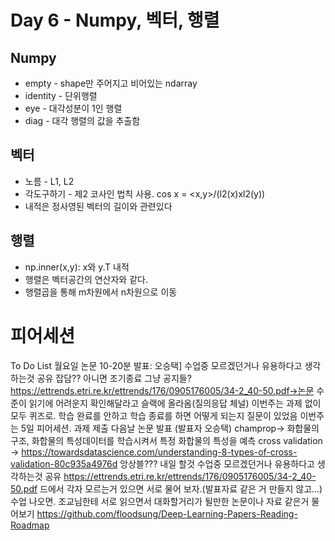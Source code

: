 
# Day 6 - Numpy, 벡터, 행렬

## Numpy

* empty - shape만 주어지고 비어있는 ndarray
* identity - 단위행렬
* eye - 대각성분이 1인 행렬
* diag - 대각 행렬의 값을 추출함

## 벡터

* 노름 - L1, L2
* 각도구하기 - 제2 코사인 법칙 사용. cos x = <x,y>/(l2(x)xl2(y))
* 내적은 정사영된 벡터의 길이와 관련있다

## 행렬

* np.inner(x,y): x와 y.T 내적
* 행렬은 벡터공간의 연산자와 같다.
* 행렬곱을 통해 m차원에서 n차원으로 이동


# 피어세션
To Do List
월요일 논문 10-20분 발표: 오승택]
수업중 모르겠던거나 유용하다고 생각하는것 공유
잡담?? 아니면 조기종료
그냥 공지들?
https://ettrends.etri.re.kr/ettrends/176/0905176005/34-2_40-50.pdf->논문 수준이 읽기에 어려운지 확인해달라고 슬랙에 올라옴(질의응답 체널)
이번주는 과제 없이 모두 퀴즈로.
학습 완료를 안하고 학습 종료를 하면 어떻게 되는지 질문이 있었음
이번주는 5일 피어세션.
과제 제출 다음날
논문 발표 (발표자 오승택)
champrop-> 화합물의 구조, 화합물의 특성데이터를 학습시켜서 특정 화합물의 특성을 예측
cross validation -> https://towardsdatascience.com/understanding-8-types-of-cross-validation-80c935a4976d
앙상블???
내일 할것
수업중 모르겠던거나 유용하다고 생각하는것 공유
https://ettrends.etri.re.kr/ettrends/176/0905176005/34-2_40-50.pdf 드에서 각자 모르는거 있으면 서로 물어 보자.(발표자료 같은 거 만들지 않고...) 수업 나오면.
조교님한테 서로 읽으면서 대화할거리가 될만한 논문이나 자료 같은거 물어보기
https://github.com/floodsung/Deep-Learning-Papers-Reading-Roadmap 










 
 
  


  
